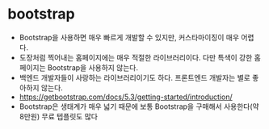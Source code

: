# bootstrap

* Bootstrap을 사용하면 매우 빠르게 개발할 수 있지만, 커스타마이징이 매우 어렵다.
* 도장처럼 찍어내는 홈페이지에는 매우 적절한 라이브러리이다. 다만 특색이 강한 홈페이지는 Bootstrap을 사용하지 않는다.
* 백엔드 개발자들이 사랑하는 라이브러리이기도 하다. 프론트엔드 개발자는 별로 좋아하지 않는다.
* https://getbootstrap.com/docs/5.3/getting-started/introduction/
* Bootstrap은 생태계가 매우 넓기 때문에 보통 Bootstrap을 구매해서 사용한다(약 8만원) 무료 텝플릿도 많다 